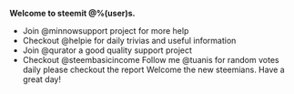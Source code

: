 **Welcome to steemit @%(user)s.**
- Join @minnowsupport project for more help
- Checkout @helpie for daily trivias and useful information
- Join @qurator a good quality support project
- Checkout @steembasicincome
Follow me @tuanis for random votes daily please checkout the report
Welcome the new steemians. Have a great day!